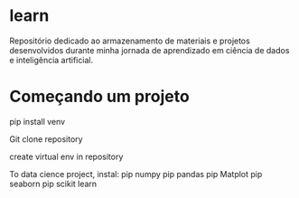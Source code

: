 # learn
Repositório dedicado ao armazenamento de materiais e projetos desenvolvidos durante minha jornada de aprendizado em ciência de dados e inteligência artificial.

# Começando um projeto
pip install venv

Git clone repository

create virtual env in repository

To data cience project, instal:
pip numpy
pip pandas
pip Matplot
pip seaborn
pip scikit learn
